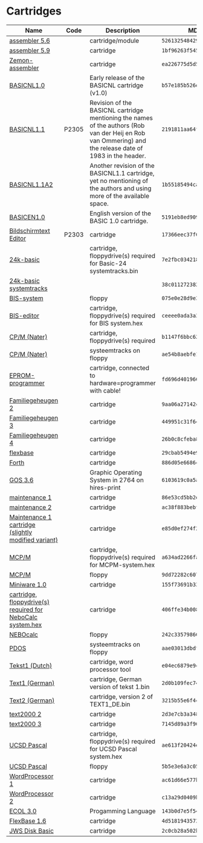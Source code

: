 # Cartridges

| Name | Code | Description | MD5 checksum |
| ---- | ---- | ----------- | ------------ |
| [assembler 5.6](assembler%205.6.bin) |  | cartridge/module | `526132548429f7c1bc275b07f5eb609d` |
| [assembler 5.9](assembler%205.9.bin) |  | cartridge | `1bf96263f5456e04f9c47d4b2e98e9b2` |
| [Zemon-assembler](Zemon%201.4.bin) |  | cartridge | `ea226775d5d5832c8e9e704fbda56eb2` |
| [BASICNL1.0](BASICNL1.0.bin) |  | Early release of the BASICNL cartridge (v1.0) | `b57e185b526d0b97fbc07a7e95fdbde3` |
| [BASICNL1.1](BASICNL1.1.bin) | P2305 | Revision of the BASICNL cartridge mentioning the names of the authors (Rob van der Heij en Rob van Ommering) and the release date of 1983 in the header. | `2191811aa64f8e7f273ce0f462374728` |
| [BASICNL1.1A2](BASICNL1.1A2.bin) |  | Another revision of the BASICNL1.1 cartridge, yet no mentioning of the authors and using more of the available space. | `1b55185494ca8b356cbad223ed305a37` |
| [BASICEN1.0](BASICEN1.0.bin) |  | English version of the BASIC 1.0 cartridge. | `5191eb8ed909c44acdb0c5672d4fced1` |
| [Bildschirmtext Editor](BILDSCHIRMTEXT_DE.bin) | P2303 | cartridge | `17366eec37f0b96e718962cd903ab880` |
| [24k-basic](Basic-24.bin) |  | cartridge, floppydrive(s) required for Basic-24 systemtracks.bin | `7e2fbc0342181d9dcd6d808cb4228b18` |
| [24k-basic systemtracks](Basic-24%20systemtracks.bin) |  |  | `38c0112723820a2b73b7652d4d15c010` |
| [BIS-system](BIS%20system.bin) |  | floppy | `075e0e28d9e3e2d9855914355d8ea9a2` |
| [BIS-editor](BIS.bin) |  | cartridge, floppydrive(s) required for BIS system.hex | `ceeee0ada3a3d88adc9db635e68fadd1` |
| [CP/M (Nater)](CPM%20Nater.bin) |  | cartridge, floppydrive(s) required | `b1147f6bbc62fa1f9dcab1e6f9cdeece` |
| [CP/M (Nater)](Seeters.bin) |  | systeemtracks on floppy | `ae54b8aebfe111c29ad12f5510b5edb0` |
| [EPROM-programmer](EPROM-programmer.bin) |  | cartridge, connected to hardware=programmer with cable! | `fd696d4019605029940a7f71475e5173` |
| [Familiegeheugen 2](familiegeheugen%202.bin) |  | cartridge | `9aa06a27142c9a6af5b93c6a2c98016c` |
| [Familiegeheugen 3](familiegeheugen%203.bin) |  | cartridge | `449951c31f6439f6215e593ce22fb73a` |
| [Familiegeheugen 4](familiegeheugen%204.bin) |  | cartridge | `26b0c8cfeba85c52723d4cca55198f5a` |
| [flexbase](flexbase.bin) |  | cartridge | `29cbab5494e9ca3389d7e596e678f228` |
| [Forth](Forth.bin) |  | cartridge | `886d05e6686c9775ee7261e14d711ccf` |
| [GOS 3.6](GOS%203.6.bin) |  | Graphic Operating System in 2764 on hires-print | `6103619c0a5aa016870902ca3be73a40` |
| [maintenance 1](Maintenance%201.bin) |  | cartridge | `86e53cd5bb2d9db8eca421e21c14691a` |
| [maintenance 2](Maintenance%202.bin) |  | cartridge | `ac38f883bebf919c76596c12493dabfa` |
| [Maintenance 1 cartridge (slightly modified variant)](MAINT1.bin) |  | cartridge | `e85d0ef274f24e11d7d94c94682b617b` |
| [MCP/M](MCPM.bin) |  | cartridge, floppydrive(s) required for MCPM-system.hex | `a634ad2266fad2ec0abb1186c3846bf0` |
| [MCP/M](MCPM-system.bin) |  | floppy | `9dd72282c607842617b2b4a30e6022b2` |
| [Miniware 1.0](Miniware%201.0.bin) |  | cartridge | `155f73691b33db60924b6f9d99c05570` |
| [cartridge, floppydrive(s) required for NeboCalc system.hex](NeboCalc.bin) |  | cartridge | `406ffe34b008c48f43b3eda6fbe396e3` |
| [NEBOcalc](NeboCalc%20system.bin) |  | floppy | `242c335798605cec3329ef73fdc31851` |
| [PDOS](PDOS.bin) |  | systeemtracks on floppy | `aae03013dbdfbd58c223bc0fe0a6d8e8` |
| [Tekst1 (Dutch)](tekst%201.bin) |  | cartridge, word processor tool | `e04ec6879e9c946a1dd8b997c6d78d31` |
| [Text1 (German)](TEXT1_DE.bin) |  | cartridge, German version of tekst 1.bin | `2d0b109fec74b6502ff54a5830d23fb5` |
| [Text2 (German)](TEXT2_DE.bin) |  | cartridge, version 2 of TEXT1_DE.bin | `3215b55e6f4c9e87a699c6eb031f0fae` |
| [text2000 2](Text2000%202.bin) |  | cartridge | `2d3e7cb3a348a17b9a046e443c38dcbe` |
| [text2000 3](Text2000%203.bin) |  | cartridge | `7145d89a3f9047e90484187a9d247a0b` |
| [UCSD Pascal](UCSD%20Pascal.bin) |  | cartridge, floppydrive(s) required for UCSD Pascal system.hex | `ae613f20424e9bc20a214c67771a5000` |
| [UCSD Pascal](UCSD%20Pascal%20system.bin) |  | floppy | `5b5e3e6a3c0596ac89855b1e7108db45` |
| [WordProcessor 1](WordProcessor%201.bin) |  | cartridge | `ac61d66e577b5874d6c4281069ba25f6` |
| [WordProcessor 2](WordProcessor%202.bin) |  | cartridge | `c13a29d0409b975abd91547b23301267` |
| [ECOL 3.0](ECOL3.0.bin) |  | Progamming Language | `143b0d7e5f54ec7aa1c35f1e6ec8a4c1` |
| [FlexBase 1.6](flexbase1_6.bin) |  | cartridge | `4d5181943573bf7ab5f8cae5ccabd328` |
| [JWS Disk Basic](JWSBasic.bin) |  | cartridge | `2c0cb28a502beff4d2b402161d1a37d5` |
